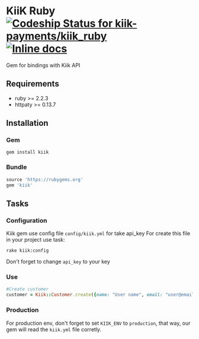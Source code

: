 # KiiK Ruby [![Codeship Status for kiik-payments/kiik_ruby](https://codeship.com/projects/893b1600-608e-0133-73dd-7258394f756c/status?branch=master)](https://codeship.com/projects/112216)[![Inline docs](http://inch-ci.org/github/kiik-payments/kiik-ruby.svg?branch=master)](http://inch-ci.org/github/kiik-payments/kiik-ruby)

Gem for bindings with Kiik API

Requirements
--------------
* ruby    >= 2.2.3
* httpaty >= 0.13.7

Installation
--------------
### Gem
   `gem install kiik`

### Bundle
```ruby
source 'https://rubygems.org'
gem 'kiik'
```

Tasks
-----
### Configuration
Kiik gem use config file `config/kiik.yml` for take api_key
For create this file in your project use task:

```
rake kiik:config
```

Don't forget to change `api_key` to your key

### Use

```ruby
#Create customer
customer = Kiik::Customer.create({name: "User name", email: "user@email.com"})
```

### Production

For production env, don't forget to set `KIIK_ENV` to `production`, that way, our gem will read the `kiik.yml` file corretly.
